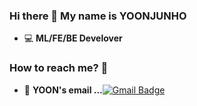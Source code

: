 ### Hi there 👋  My name is YOONJUNHO  


 - 💻   **ML/FE/BE Develover**    

### How to reach me? 🤔

- 📮  **YOON's email ...**[![Gmail Badge](https://img.shields.io/badge/Gmail-d14836?style=flat-square&logo=Gmail&logoColor=white&link=mailto:haemilyjh@gmail.com)](mailto:haemilyjh@gmail.com)

